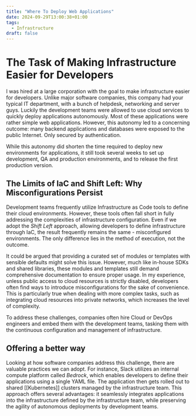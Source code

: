 ```yaml
---
title: "Where To Deploy Web Applications"
date: 2024-09-29T13:00:38+01:00
tags:
  - Infrastructure
draft: false
---
```


# The Task of Making Infrastructure Easier for Developers

I was hired at a large corporation with the goal to make infrastructure easier for developers. Unlike major software companies, this company had your typical IT department, with a bunch of helpdesk, networking and server guys. Luckily the development teams were allowed to use cloud services to quickly deploy applications autonomously. Most of these applications were rather simple web applications. However, this autonomy led to a concerning outcome: many backend applications and databases were exposed to the public Internet. Only secured by authentication.

While this autonomy did shorten the time required to deploy new environments for applications, it still took several weeks to set up development, QA and production environments, and to release the first production version.

## The Limits of IaC and Shift Left: Why Misconfigurations Persist

Development teams frequently utilize Infrastructure as Code tools to define their cloud environments. However, these tools often fall short in fully addressing the complexities of infrastructure configuration. Even if we adopt the _Shift Left_ approach, allowing developers to define infrastructure through IaC, the result frequently remains the same - misconfigured environments. The only difference lies in the method of execution, not the outcome.

It could be argued that providing a curated set of modules or templates with sensible defaults might solve this issue. However, much like in-house SDKs and shared libraries, these modules and templates still demand comprehensive documentation to ensure proper usage. In my experience, unless public access to cloud resources is strictly disabled, developers often find ways to introduce misconfigurations for the sake of convenience. This is particularly true when dealing with more complex tasks, such as integrating cloud resources into private networks, which increases the level of complexity.

To address these challenges, companies often hire Cloud or DevOps engineers and embed them with the development teams, tasking them with the continuous configuration and management of infrastructure.

## Offering a better way

Looking at how software companies address this challenge, there are valuable practices we can adopt. For instance, Slack utilizes an internal compute platform called _Bedrock_, which enables developers to define their applications using a single YAML file. The application then gets rolled out to shared [[Kubernetes]] clusters managed by the infrastructure team. This approach offers several advantages: it seamlessly integrates applications into the infrastructure defined by the infrastructure team, while preserving the agility of autonomous deployments by development teams.
